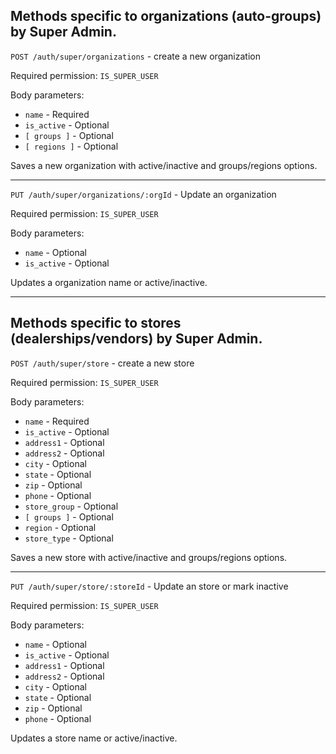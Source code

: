 ## Methods specific to organizations (auto-groups) by Super Admin.

`POST /auth/super/organizations` - create a new organization

Required permission: `IS_SUPER_USER`

Body parameters:

* `name` - Required
* `is_active` - Optional
* `[ groups ]` - Optional
* `[ regions ]` - Optional

Saves a new organization with active/inactive and groups/regions options.

***

`PUT /auth/super/organizations/:orgId` - Update an organization

Required permission: `IS_SUPER_USER`

Body parameters:

* `name` - Optional
* `is_active` - Optional

Updates a organization name or active/inactive.

***

## Methods specific to stores (dealerships/vendors) by Super Admin.

`POST /auth/super/store` - create a new store

Required permission: `IS_SUPER_USER`

Body parameters:

* `name` - Required
* `is_active` - Optional
* `address1` - Optional
* `address2` - Optional
* `city` - Optional
* `state` - Optional
* `zip` - Optional
* `phone` - Optional
* `store_group` - Optional
* `[ groups ]` - Optional
* `region` - Optional
* `store_type` - Optional

Saves a new store with active/inactive and groups/regions options.

***

`PUT /auth/super/store/:storeId` - Update an store or mark inactive

Required permission: `IS_SUPER_USER`

Body parameters:

* `name` - Optional
* `is_active` - Optional
* `address1` - Optional
* `address2` - Optional
* `city` - Optional
* `state` - Optional
* `zip` - Optional
* `phone` - Optional

Updates a store name or active/inactive.





